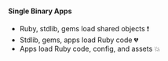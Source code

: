 #### Single Binary Apps

- Ruby, stdlib, gems load shared objects ❗️
- Stdlib, gems, apps load Ruby code 💔
- Apps load Ruby code, config, and assets 💥
